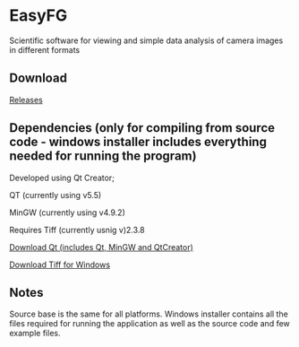 EasyFG
======
Scientific software for viewing and simple data analysis of camera images in different formats


Download
--------
[Releases](https://github.com/polyanskiy/EasyFG/releases/)


Dependencies (only for compiling from source code - windows installer includes everything needed for running the program)
--------
Developed using Qt Creator;

QT (currently using v5.5)

MinGW (currently using v4.9.2)

Requires Tiff (currently usnig v)2.3.8

[Download Qt (includes Qt, MinGW and QtCreator)](http://www.qt.io/download-open-source/)

[Download Tiff for Windows](http://gnuwin32.sourceforge.net/packages/tiff.htm)


Notes
--------
Source base is the same for all platforms. Windows installer contains all the files required for running the application as well as the source code and few example files.
